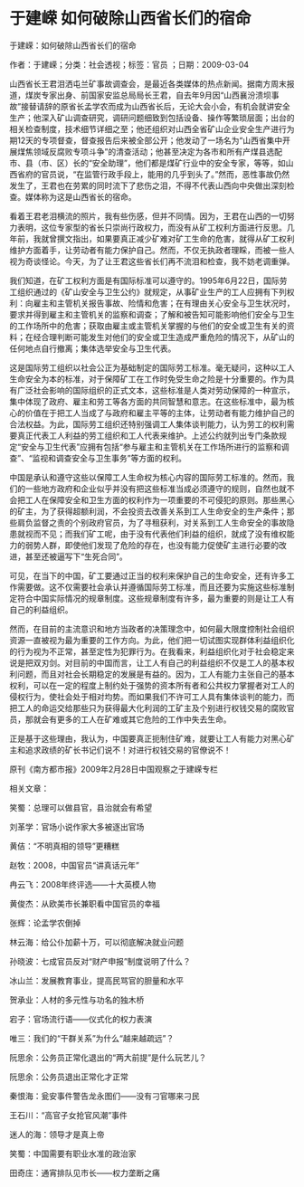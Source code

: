 # 于建嵘  如何破除山西省长们的宿命  
  
于建嵘：如何破除山西省长们的宿命  
作者：于建嵘；分类：社会透视；标签：官员 ；日期：2009-03-04  
山西省长王君泪洒屯兰矿事故调查会，是最近各类媒体的热点新闻。据南方周末报道，煤炭专家出身、前国家安监总局局长王君，自去年9月因“山西襄汾溃坝事故”接替请辞的原省长孟学农而成为山西省长后，无论大会小会，有机会就讲安全生产；他深入矿山调查研究，调研问题细致到包括设备、操作等繁琐层面；出台的相关检查制度，技术细节详细之至；他还组织对山西全省矿山企业安全生产进行为期12天的专项督查，督查报告后来被全部公开；他发动了一场名为“山西省集中开展煤焦领域反腐败专项斗争”的清查活动；他甚至决定为各市和所有产煤县选配市、县（市、区）长的“安全助理”，他们都是煤矿行业中的安全专家，等等，如山西省府的官员说，“在监管行政手段上，能用的几乎到头了。”然而，恶性事故仍然发生了，王君也在劳累的同时流下了悲伤之泪，不得不代表山西向中央做出深刻检查。媒体称为这是山西省长的宿命。  
看着王君老泪横流的照片，我有些伤感，但并不同情。因为，王君在山西的一切努力表明，这位专家型的省长只崇尚行政权力，而没有从矿工权利方面进行反思。几年前，我就曾撰文指出，如果要真正减少矿难对矿工生命的危害，就得从矿工权利维护方面着手，让劳动者有能力保护自己。然而，不仅无执政者理睬，而被一些人视为奇谈怪论。今天，为了让王君这些省长们再不流泪和检查，我不妨老调重弹。  
我们知道，在矿工权利方面是有国际标准可以遵守的。1995年6月22日，国际劳工组织通过的《矿山安全与卫生公约》就规定，从事矿业生产的工人应拥有下列权利：向雇主和主管机关报告事故、险情和危害；在有理由关心安全与卫生状况时，要求并得到雇主和主管机关的监察和调查；了解和被告知可能影响他们安全与卫生的工作场所中的危害；获取由雇主或主管机关掌握的与他们的安全或卫生有关的资料；在经合理判断可能发生对他们的安全或卫生造成严重危险的情况下，从矿山的任何地点自行撤离；集体选举安全与卫生代表。  
这是国际劳工组织以社会公正为基础制定的国际劳工标准。毫无疑问，这种以工人生命安全为本的标准，对于保障矿工在工作时免受生命之险是十分重要的。作为具有广泛社会影响的国际组织的正式文本，这些标准是人类对劳动保障的一种宣示，集中体现了政府、雇主和劳工等各方面的共同智慧和意志。在这些标准中，最为核心的价值在于把工人当成了与政府和雇主平等的主体，让劳动者有能力维护自己的合法权益。为此，国际劳工组织还特别强调工人集体谈判能力，认为劳工的权利需要真正代表工人利益的劳工组织和工人代表来维护。上述公约就列出专门条款规定“安全与卫生代表”应拥有包括“参与雇主和主管机关在工作场所进行的监察和调查”、“监视和调查安全与卫生事务”等方面的权利。  
中国是承认和遵守这些以保障工人生命权为核心内容的国际劳工标准的。然而，我们的一些地方政府和企业似乎并没有把这些标准当成必须遵守的规则，自然也就不会把工人在保障安全和卫生方面的权利作为一项重要的不可侵犯的原则。那些黑心的矿主，为了获得超额利润，不会投资去改善关系到工人生命安全的生产条件；那些肩负监督之责的个别政府官员，为了寻租获利，对关系到工人生命安全的事故隐患就视而不见；而我们矿工呢，由于没有代表他们利益的组织，就成了没有维权能力的弱势人群，即使他们发现了危险的存在，也没有能力促使矿主进行必要的改进，甚至还被逼写下“生死合同”。  
可见，在当下的中国，矿工要通过正当的权利来保护自己的生命安全，还有许多工作需要做。这不仅需要社会承认并遵循国际劳工标准，而且还要为实施这些标准制定符合中国实际情况的规章制度。这些规章制度有许多，最为重要的则是让工人有自己的利益组织。  
然而，在目前的主流意识和地方当政者的决策理念中，如何最大限度控制社会组织资源一直被视为最为重要的工作方向。为此，他们把一切试图实现群体利益组织化的行为视为不正常，甚至定性为犯罪行为。在我看来，利益组织化对于社会稳定来说是把双刃剑。对目前的中国而言，让工人有自己的利益组织不仅是工人的基本权利问题，而且对社会长期稳定的发展是有益的。因为，工人有能力主张自己的基本权利，可以在一定的程度上制约处于强势的资本所有者和公共权力掌握者对工人的侵权行为，使社会处于相对均势。而如果我们不许可工人具有集体谈判的能力，而把工人的命运交给那些只为获得最大化利润的工矿主及个别进行权钱交易的腐败官员，那就会有更多的工人在矿难或其它危险的工作中失去生命。  
正是基于这些理由，我认为，中国要真正扼制住矿难，就要让工人有能力对黑心矿主和追求政绩的矿长书记们说不！对进行权钱交易的官僚说不！  
原刊《南方都市报》2009年2月28日中国观察之于建嵘专栏  
  
相关文章：  
笑蜀：总理可以做县官，县治就会有希望  
刘革学：官场小说作家大多被逐出官场  
黄佶：“不明真相的领导”更糟糕  
赵牧：2008，中国官员“讲真话元年”  
冉云飞：2008年终评选——十大英模人物  
黄俊杰：从欧美市长兼职看中国官员的幸福  
张辉：论孟学农倒掉  
林云海：给公仆加薪十万，可以彻底解决就业问题  
孙晓波：七成官员反对“财产申报”制度说明了什么？  
冰山兰：发展教育事业，提高民骂官的胆量和水平  
贺承业：人材的多元性与功名的独木桥  
宕子：官场流行语——仪式化的权力表演  
唯三：我们的“干群关系”为什么“越来越疏远”？  
阮思余：公务员正常化退出的“两大前提”是什么玩艺儿？  
阮思余：公务员退出正常化才正常  
秦恨海：瓮安事件警告龙永图们——没有刁官哪来刁民  
王石川：“高官子女抢官风潮”事件  
迷人的海：领导才是真上帝  
笑蜀：中国需要有职业水准的政治家  
田奇庄：通宵排队见市长——权力垄断之痛
